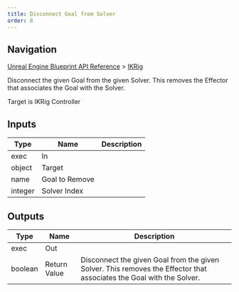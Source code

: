 ```yaml
---
title: Disconnect Goal from Solver
order: 8
---
```

## Navigation

[Unreal Engine Blueprint API Reference](https://dev.epicgames.com/documentation/en-us/unreal-engine/BlueprintAPI) > [IKRig](https://dev.epicgames.com/documentation/en-us/unreal-engine/BlueprintAPI/IKRig)

Disconnect the given Goal from the given Solver. This removes the Effector that associates the Goal with the Solver.

Target is IKRig Controller

## Inputs

| Type | Name | Description |
| --- | --- | --- |
| exec | In |  |
| object | Target |  |
| name | Goal to Remove |  |
| integer | Solver Index |  |

## Outputs

| Type | Name | Description |
| --- | --- | --- |
| exec | Out |  |
| boolean | Return Value | Disconnect the given Goal from the given Solver. This removes the Effector that associates the Goal with the Solver. |
